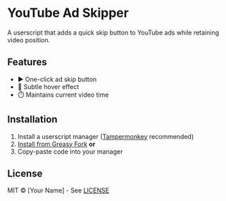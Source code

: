 # YouTube Ad Skipper

A userscript that adds a quick skip button to YouTube ads while retaining video position.

## Features
- ▶️ One-click ad skip button
- 🎨 Subtle hover effect
- ⏱️ Maintains current video time

## Installation
1. Install a userscript manager ([Tampermonkey](https://www.tampermonkey.net/) recommended)
2. [Install from Greasy Fork](https://greasyfork.org/) **or**
3. Copy-paste code into your manager

## License
MIT © [Your Name] - See [LICENSE](LICENSE)

